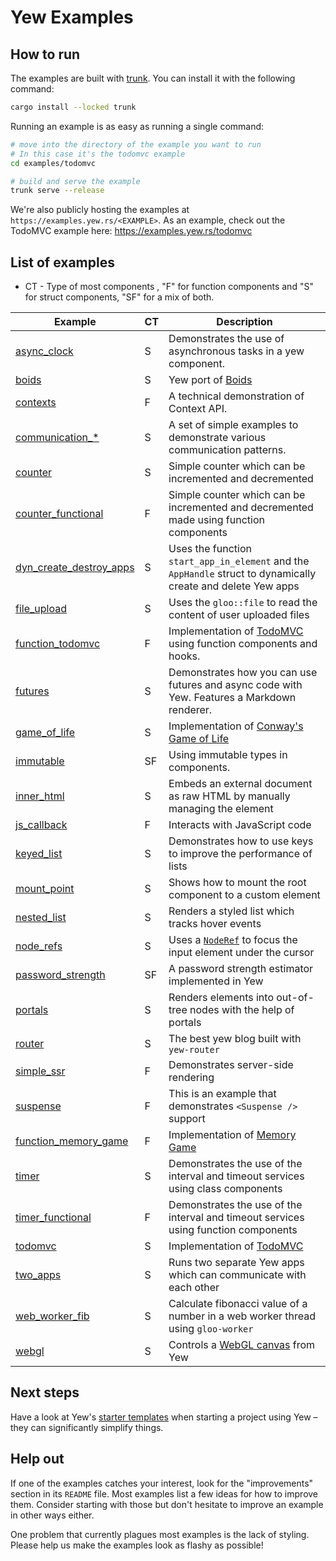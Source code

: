 # Yew Examples

## How to run

The examples are built with [trunk](https://github.com/thedodd/trunk).
You can install it with the following command:

```bash
cargo install --locked trunk
```

Running an example is as easy as running a single command:

```bash
# move into the directory of the example you want to run
# In this case it's the todomvc example
cd examples/todomvc

# build and serve the example
trunk serve --release
```

We're also publicly hosting the examples at `https://examples.yew.rs/<EXAMPLE>`.
As an example, check out the TodoMVC example here: <https://examples.yew.rs/todomvc>

## List of examples

 - CT - Type of most components , "F" for function components and "S" for struct components, "SF" for a mix of both.

| Example                                            | CT | Description                                                                                                                        |
| -------------------------------------------------- | -- | ---------------------------------------------------------------------------------------------------------------------------------- |
| [async_clock](async_clock)                         | S  | Demonstrates the use of asynchronous tasks in a yew component.                                                                           |
| [boids](boids)                                     | S  | Yew port of [Boids](https://en.wikipedia.org/wiki/Boids)                                                                           |
| [contexts](contexts)                               | F  | A technical demonstration of Context API.                          
| [communication_*](communication_child_to_parent)   | S  | A set of simple examples to demonstrate various communication patterns. |
| [counter](counter)                                 | S  | Simple counter which can be incremented and decremented                                                                            |
| [counter_functional](counter_functional)           | F  | Simple counter which can be incremented and decremented made using function components                                             |
| [dyn_create_destroy_apps](dyn_create_destroy_apps) | S  | Uses the function `start_app_in_element` and the `AppHandle` struct to dynamically create and delete Yew apps                      |
| [file_upload](file_upload)                         | S  | Uses the `gloo::file` to read the content of user uploaded files                                                                   |
| [function_todomvc](function_todomvc)               | F  | Implementation of [TodoMVC](http://todomvc.com/) using function components and hooks.                                              |
| [futures](futures)                                 | S  | Demonstrates how you can use futures and async code with Yew. Features a Markdown renderer.                                        |
| [game_of_life](game_of_life)                       | S  | Implementation of [Conway's Game of Life](https://en.wikipedia.org/wiki/Conway%27s_Game_of_Life)                                   |
| [immutable](immutable)                             | SF | Using immutable types in components.                                                                                               |
| [inner_html](inner_html)                           | S  | Embeds an external document as raw HTML by manually managing the element                                                           |
| [js_callback](js_callback)                         | F  | Interacts with JavaScript code                                                                                                     |
| [keyed_list](keyed_list)                           | S  | Demonstrates how to use keys to improve the performance of lists                                                                   |
| [mount_point](mount_point)                         | S  | Shows how to mount the root component to a custom element                                                                          |
| [nested_list](nested_list)                         | S  | Renders a styled list which tracks hover events                                                                                    |
| [node_refs](node_refs)                             | S  | Uses a [`NodeRef`](https://yew.rs/docs/concepts/components/refs) to focus the input element under the cursor                       |
| [password_strength](password_strength)             | SF | A password strength estimator implemented in Yew                                                                                   |
| [portals](portals)                                 | S  | Renders elements into out-of-tree nodes with the help of portals                                                                   |
| [router](router)                                   | S  | The best yew blog built with `yew-router`                                                                                          |
| [simple_ssr](simple_ssr)                           | F  | Demonstrates server-side rendering                                                                                                 |
| [suspense](suspense)                               | F  | This is an example that demonstrates `<Suspense />` support                                                                        |
| [function_memory_game](function_memory_game)       | F  | Implementation of [Memory Game](https://github.com/bradlygreen/Memory-Game)                                                        |
| [timer](timer)                                     | S  | Demonstrates the use of the interval and timeout services using class components                                                                          |
| [timer_functional](timer_functional)                                     | F  | Demonstrates the use of the interval and timeout services using function components                                                                          |
| [todomvc](todomvc)                                 | S  | Implementation of [TodoMVC](http://todomvc.com/)                                                                                   |
| [two_apps](two_apps)                               | S  | Runs two separate Yew apps which can communicate with each other                                                                   |
| [web_worker_fib](web_worker_fib)                   | S  | Calculate fibonacci value of a number in a web worker thread using `gloo-worker`                                                   |
| [webgl](webgl)                                     | S  | Controls a [WebGL canvas](https://developer.mozilla.org/en-US/docs/Web/API/WebGL_API/Tutorial/Getting_started_with_WebGL) from Yew |

## Next steps

Have a look at Yew's [starter templates](https://yew.rs/docs/getting-started/build-a-sample-app#using-a-starter-template) when starting a project using Yew – they can significantly simplify things.

## Help out

If one of the examples catches your interest, look for the "improvements" section in its `README` file.
Most examples list a few ideas for how to improve them.
Consider starting with those but don't hesitate to improve an example in other ways either.

One problem that currently plagues most examples is the lack of styling.
Please help us make the examples look as flashy as possible!
